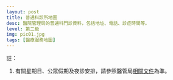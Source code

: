 ```yaml
---
layout: post
title: 普通科診所地圖
desc: 醫院管理局的普通科門診資料，包括地址、電話、診症時間等。
level: 第二級
img: pic01.jpg
tags: [醫療服務地圖]
---
```

<!-- Make sure you put this AFTER Leaflet's CSS -->
<script src="https://unpkg.com/leaflet@1.3.4/dist/leaflet.js"
   integrity="sha512-nMMmRyTVoLYqjP9hrbed9S+FzjZHW5gY1TWCHA5ckwXZBadntCNs8kEqAWdrb9O7rxbCaA4lKTIWjDXZxflOcA=="
   crossorigin=""></script>
<script src="https://cdn.klokantech.com/mapbox-gl-js/v0.43.0/mapbox-gl.js"></script>
<script src="https://cdn.klokantech.com/mapbox-gl-leaflet/latest/leaflet-mapbox-gl.js"></script>
<script src="{{ "/assets/js/chrono.min.js" | relative_url }}"></script>
 
<div id="map_canvas"></div>

註：

1. 有關星期日、公眾假期及夜診安排，請參照醫管局[相關文件](https://www.ha.org.hk/haho/ho/hesd/2018yr_esph_b5.pdf)為準。
 
<script type="text/javascript"> 
   var openPopup = null;
   var userLat = "";
   var userLng = "";
   var markers = new L.FeatureGroup();
   var MyCustomMarker = L.Marker.extend({
 
    bindPopup: function(htmlContent, options) {
	  			
		if (options && options.showOnMouseOver) {
			
			// call the super method
			L.Marker.prototype.bindPopup.apply(this, [htmlContent, options]);
			
			// unbind the click event
			this.off("click", this.openPopup, this);
			
			// bind to mouse over
			this.on("mouseover", function(e) {
				
				// get the element that the mouse hovered onto
				var target = e.originalEvent.fromElement || e.originalEvent.relatedTarget;
				var parent = this._getParent(target, "leaflet-popup");
 
				// check to see if the element is a popup, and if it is this marker's popup
				if (parent == this._popup._container)
					return true;
				
				if (openPopup){
				    openPopup.closePopup();
				    openPopup = null;
				}
				// show the popup
				this.openPopup();
				openPopup = this;
				
			}, this);
			
			// and mouse out
			this.on("mouseout", function(e) {
				
				// get the element that the mouse hovered onto
				var target = e.originalEvent.toElement || e.originalEvent.relatedTarget;
				
				// check to see if the element is a popup
				if (this._getParent(target, "leaflet-popup")) {
 
					L.DomEvent.on(this._popup._container, "mouseout", this._popupMouseOut, this);
					return true;
 
				}
				
				// hide the popup
				// this.closePopup();
				
			}, this);
			
		}
		
	},
 
	_popupMouseOut: function(e) {
	    
		// detach the event
		L.DomEvent.off(this._popup, "mouseout", this._popupMouseOut, this);
 
		// get the element that the mouse hovered onto
		var target = e.toElement || e.relatedTarget;
		
		// check to see if the element is a popup
		if (this._getParent(target, "leaflet-popup"))
			return true;
		
		// check to see if the marker was hovered back onto
		if (target == this._icon)
			return true;
		
		// hide the popup
		this.closePopup();
		
	},
	
	_getParent: function(element, className) {
		
		var parent = element.parentNode;
		
		while (parent != null) {
			
			if (parent.className && L.DomUtil.hasClass(parent, className))
				return parent;
			
			parent = parent.parentNode;
			
		}
		
		return false;
		
	}
 
});
   var mapDiv = document.getElementById('map_canvas');
   var viewport = document.querySelector("meta[name=viewport]");
   viewport.setAttribute('content', 'initial-scale=1.0, user-scalable=no');
   mapDiv.style.width = '100%';
   mapDiv.style.height = '500px';
 
   var mymap = L.map('map_canvas').setView([22.38269281766774, 114.10987863448963], 11);
   var mapBounds = L.latLngBounds([22.193370, 113.824906],[22.549147, 114.412378]);
   var gl = L.mapboxGL({
     maxBounds: mapBounds // Sets bounds as max
     attribution: '<a href="https://www.maptiler.com/license/maps/" target="_blank">© MapTiler</a> <a href="https://www.openstreetmap.org/copyright" target="_blank">© OpenStreetMap contributors</a>',
     accessToken: 'pk.eyJ1IjoibWFwYm94IiwiYSI6ImNpejY4NXVycTA2emYycXBndHRqcmZ3N3gifQ.rJcFIG214AriISLbB6B5aw',
     style: 'https://maps.tilehosting.com/c/c2392ad1-e959-404a-b55d-5f0da0f052fb/styles/OPENMEDICSHK/style.json?key=vrdEIAaBrAhTaX6Y5X2r'
   }).addTo(mymap);
   
function setMarkers(){
  markers.eachLayer(function (layer) {
    markers.removeLayer(layer);
  });

   var data = {{ site.data.GOPCINFO | jsonify }};
   for (i in data){
      if (i == 0) continue;
      
      var lat = data[i][9],
      	  long = data[i][10],
	  nameTC = data[i][4],
	  addressTC = data[i][5];      
      
      var marker = new MyCustomMarker(new L.LatLng(lat, long));
        marker.bindPopup(
		'<strong>'+nameTC+'</strong><br>'+
		addressTC+'<br><a href="https://citymapper.com/directions?startcoord='+userLat+','+userLng+'&startname=你現在的位置&endcoord='+lat+','+long+'&endname='+nameTC+'&endaddress='+addressTC+'" target="_blank" rel="noopener noreferrer">如何前往？</a>', 
	  { showOnMouseOver: true });
       markers.addLayer(marker);
   }
   mymap.addLayer(markers);
}

  

function checkOpen(result){
    var openTimeList = result[(new Date()).getDay()];
    for (i in openTimeList){
      if (openTimeList[i].start.hour<(new Date()).getHours() && openTimeList[i].end.hour>(new Date()).getHours())
        return {open:true};
      else if (openTimeList[i].start.hour==(new Date()).getHours() && openTimeList[i].start.minute<=(new Date()).getMinutes())
        return {open:true};
      else if (openTimeList[i].end.hour==(new Date()).getHours() && openTimeList[i].end.minute>=(new Date()).getMinutes())
        return {open:true, extra:'Closing Soon'};
    }
    return {open:false};
}
   setMarkers();
   mymap.locate({setView: true, maxZoom: 15});
   function onLocationFound(e) {
    var radius = e.accuracy / 2;

    L.marker(e.latlng).addTo(mymap)
        .bindPopup("你現在的位置在此").openPopup();

    L.circle(e.latlng, radius).addTo(mymap);
      userLat = e.latlng.lat;
      userLng = e.latlng.lng;
      setMarkers();
}

mymap.on('locationfound', onLocationFound);
   
</script>
